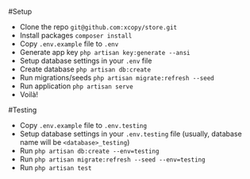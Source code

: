 #Setup
- Clone the repo `git@github.com:xcopy/store.git`
- Install packages `composer install`
- Copy `.env.example` file to `.env` 
- Generate app key `php artisan key:generate --ansi`
- Setup database settings in your `.env` file
- Create database `php artisan db:create`
- Run migrations/seeds `php artisan migrate:refresh --seed`
- Run application `php artisan serve`
- Voilà!

#Testing
- Copy `.env.example` file to `.env.testing`
- Setup database settings in your `.env.testing` file (usually, database name will be `<database>_testing`)
- Run `php artisan db:create --env=testing`
- Run `php artisan migrate:refresh --seed --env=testing`
- Run `php artisan test`
